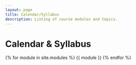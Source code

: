 ```yaml
---
layout: page
title: Calendar/Syllabus
description: Listing of course modules and topics.
---
```


# Calendar & Syllabus

{% for module in site.modules %}
{{ module }}
{% endfor %}
